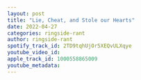 ```yaml
---
layout: post
title: "Lie, Cheat, and Stole our Hearts"
date: 2022-04-27
categories: ringside-rant
author: ringside-rant
spotify_track_id: 2TD9tqhUjOr5XEQvULXqye
youtube_video_id: 
apple_track_id: 1000558865009
youtube_metadata: 
---
```

